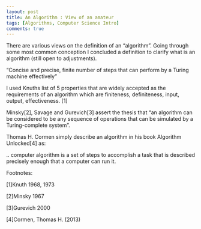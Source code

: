 ```yaml
---
layout: post
title: An Algorithm : View of an amateur
tags: [Algorithms, Computer Science Intro]
comments: true
---
```



There are various views on the definition of an “algorithm”. Going through some most common conception I concluded a definition to clarify what is an algorithm (still open to adjustments).

“Concise and precise, finite number of steps that can perform by a Turing machine effectively”

I used Knuths list of 5 properties that are widely accepted as the requirements of an algorithm which are finiteness, definiteness, input, output, effectiveness. [1]

Minsky[2], Savage and Gurevich[3] assert the thesis that “an algorithm can be considered to be any sequence of operations that can be simulated by a Turing-complete system”.

Thomas H. Cormen simply describe an algorithm in his book Algorithm Unlocked[4] as:

.. computer algorithm is a set of steps to accomplish a task that is described precisely enough that a computer can run it.

Footnotes:

[1]Knuth 1968, 1973

[2]Minsky 1967

[3]Gurevich 2000

[4]Cormen, Thomas H. (2013)
